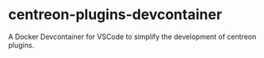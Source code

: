 # centreon-plugins-devcontainer
A Docker Devcontainer for VSCode to simplify the development of centreon plugins.
